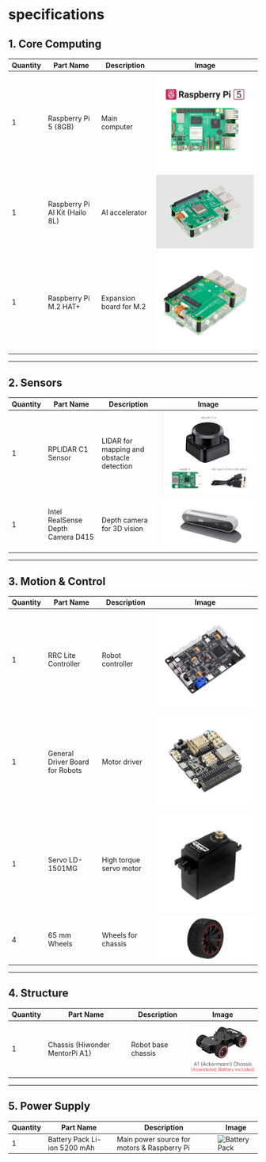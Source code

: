# specifications 

## 1. Core Computing
| Quantity | Part Name                  | Description | Image |
|----------|-----------------------------|-------------|-------|
| 1        | Raspberry Pi 5 (8GB)        | Main computer | ![Raspberry Pi 5](https://github.com/Bhumipat001/WRO-Future-Engineers-2025/blob/main/Documentation/Specification/Raspberry%20Pi%205%20(8GB).jpg) |
| 1        | Raspberry Pi AI Kit (Hailo 8L) | AI accelerator | ![AI Kit](https://github.com/Bhumipat001/WRO-Future-Engineers-2025/blob/main/Documentation/Specification/Raspberry%20Pi%20AI%20Kit%20(Hailo%208L).jpg) |
| 1        | Raspberry Pi M.2 HAT+       | Expansion board for M.2 | ![M.2 HAT](https://github.com/Bhumipat001/WRO-Future-Engineers-2025/blob/main/Documentation/Specification/Raspberry%20Pi%20M.2%20HAT%2B.jpg) |

---

## 2. Sensors
| Quantity | Part Name                  | Description | Image |
|----------|-----------------------------|-------------|-------|
| 1        | RPLIDAR C1 Sensor           | LIDAR for mapping and obstacle detection | ![RPLIDAR C1](https://github.com/Bhumipat001/WRO-Future-Engineers-2025/blob/main/Documentation/Specification/RPLIDAR%20C1%20sensor.jpg) |
| 1        | Intel RealSense Depth Camera D415 | Depth camera for 3D vision | ![RealSense D415](https://github.com/Bhumipat001/WRO-Future-Engineers-2025/blob/main/Documentation/Specification/intel%20realsense%20depth%20camera%20d415.png) |

---

## 3. Motion & Control
| Quantity | Part Name                  | Description | Image |
|----------|-----------------------------|-------------|-------|
| 1        | RRC Lite Controller         | Robot controller | ![RRC Lite](https://github.com/Bhumipat001/WRO-Future-Engineers-2025/blob/main/Documentation/Specification/RRC%20Lite%20Controller.webp) |
| 1        | General Driver Board for Robots | Motor driver | ![Driver Board](https://github.com/Bhumipat001/WRO-Future-Engineers-2025/blob/main/Documentation/Specification/General%20Driver%20Board%20for%20Robots.jpg) |
| 1        | Servo LD-1501MG             | High torque servo motor | ![Servo](https://github.com/Bhumipat001/WRO-Future-Engineers-2025/blob/main/Documentation/Specification/Servo%20LD-1501MG.webp) |
| 4        | 65 mm Wheels                | Wheels for chassis | ![Wheels](https://github.com/Bhumipat001/WRO-Future-Engineers-2025/blob/main/Documentation/Specification/65%20mm%20Wheels%20hiwonder.png) |

---

## 4. Structure
| Quantity | Part Name                  | Description | Image |
|----------|-----------------------------|-------------|-------|
| 1        | Chassis (Hiwonder MentorPi A1) | Robot base chassis | ![Chassis](https://github.com/Bhumipat001/WRO-Future-Engineers-2025/blob/main/Documentation/Specification/Chassis%20(Hiwonder%20MentorPi%20A1).png) |

---

## 5. Power Supply
| Quantity | Part Name             | Description                | Image |
|----------|-----------------------|----------------------------|-------|
| 1        | Battery Pack Li-ion 5200 mAh | Main power source for motors & Raspberry Pi | ![Battery Pack](image-link) |
